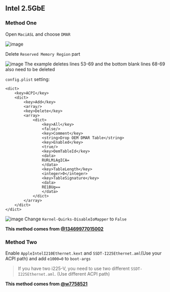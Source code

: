 ## Intel 2.5GbE

### Method One

Open `MaciASL` and choose `DMAR`

![image](https://user-images.githubusercontent.com/74492520/212866173-3d797bc3-0eec-4a7c-9481-a6bd55d816c3.png)

Delete `Reserved Memory Region` part

![image](https://user-images.githubusercontent.com/74492520/212866363-1a66e174-925b-46e4-995f-c68a8e2c8c18.png)
The example deletes lines 53-69 and the bottom blank lines 68-69 also need to be deleted

`config.plist` setting:
```
<dict>
	<key>ACPI</key>
	<dict>
		<key>Add</key>
		<array/>
		<key>Delete</key>
		<array>
			<dict>
				<key>All</key>
				<false/>
				<key>Comment</key>
				<string>Drop OEM DMAR Table</string>
				<key>Enabled</key>
				<true/>
				<key>OemTableId</key>
				<data>
				RURLMiAgICA=
				</data>
				<key>TableLength</key>
				<integer>0</integer>
				<key>TableSignature</key>
				<data>
				RE1BUg==
				</data>
			</dict>
		</array>
	</dict>
</dict>
```
![image](https://user-images.githubusercontent.com/74492520/212866519-babe4675-d968-4dc2-91c9-aaa0ec7dabfe.png)
Change `Kernel-Quirks-DisableIoMapper` to `False`

**This method comes from [@13469977015002](https://bbs.pcbeta.com/forum.php?mod=viewthread&tid=1940034&highlight=i225)**

### Method Two

Enable `AppleIntelI210Ethernet.kext` and `SSDT-I225Ethernet.aml`(Use your ACPI path) and add `e1000=0` to `boot-args`

> If you have two i225-V, you need to use two different `SSDT-I225Ethernet.aml`. (Use different ACPI path)

**This method comes from [@w7758521](https://bbs.pcbeta.com/forum.php?mod=viewthread&tid=1943039&highlight=i225)**